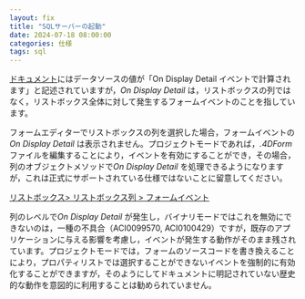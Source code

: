 ```yaml
---
layout: fix
title: "SQLサーバーの起動"
date: 2024-07-18 08:00:00
categories: 仕様
tags: sql
---
```


[ドキュメント](https://doc.4d.com/4Dv20/4D/20.2/List-box-column-specific-properties.300-6750221.ja.html#:~:text=On%20Display%20Detail)にはデータソースの値が「On Display Detail イベントで計算されます」と記述されていますが，*On Display Detail* は，リストボックスの列ではなく，リストボックス全体に対して発生するフォームイベントのことを指しています。

フォームエディターでリストボックスの列を選択した場合，フォームイベントの*On Display Detail* は表示されません。プロジェクトモードであれば，*.4DForm* ファイルを編集することにより，イベントを有効にすることができ，その場合，列のオブジェクトメソッドで*On Display Detail* を処理できるようになりますが，これは正式にサポートされている仕様ではないことに留意してください。

<i class="fa fa-external-link" aria-hidden="true"></i> [リストボックス> リストボックス列 > フォームイベント](https://developer.4d.com/docs/ja/FormObjects/listboxOverview/#フォームイベント-1)

列のレベルで*On Display Detail* が発生し，バイナリモードではこれを無効にできないのは，一種の不具合（ACI0099570, ACI0100429）ですが，既存のアプリケーションに与える影響を考慮し，イベントが発生する動作がそのまま残されています。プロジェクトモードでは，フォームのソースコードを書き換えることにより，プロパティリストでは選択することができないイベントを強制的に有効化することができますが，そのようにしてドキュメントに明記されていない歴史的な動作を意図的に利用することは勧められていません。
